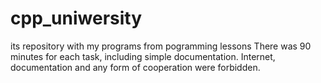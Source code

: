 # cpp_uniwersity
its repository with my programs from pogramming lessons
There was 90 minutes for each task, including simple documentation. 
Internet, documentation and any form of cooperation were forbidden.
